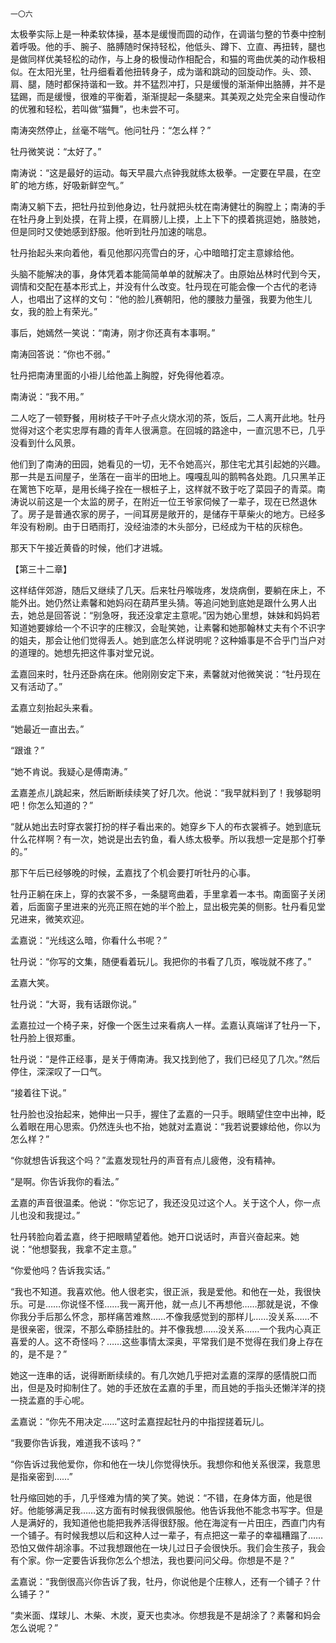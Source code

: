     一〇六 

   太极拳实际上是一种柔软体操，基本是缓慢而圆的动作，在调谐匀整的节奏中控制着呼吸。他的手、腕子、胳膊随时保持轻松，他低头、蹲下、立直、再扭转，腿也是做同样优美轻松的动作，与上身的极慢动作相配合，和猫的弯曲优美的动作极相似。在太阳光里，牡丹细看着他扭转身子，成为谐和跳动的回旋动作。头、颈、肩、腿，随时都保持谐和一致。并不猛烈冲打，只是缓慢的渐渐伸出胳膊，并不是猛踢，而是缓慢，很难的平衡着，渐渐提起一条腿来。其美观之处完全来自慢动作的优雅和轻松，若叫做“猫舞”，也未尝不可。

   南涛突然停止，丝毫不喘气。他问牡丹：“怎么样？”

   牡丹微笑说：“太好了。”

   南涛说：“这是最好的运动。每天早晨六点钟我就练太极拳。一定要在早晨，在空旷的地方练，好吸新鲜空气。”

   南涛又躺下去，把牡丹拉到他身边，牡丹就把头枕在南涛健壮的胸膛上；南涛的手在牡丹身上到处摸，在背上摸，在肩膀儿上摸，上上下下的摸着挑逗她，胳肢她，但是同时又使她感到舒服。他听到牡丹加速的喘息。

   牡丹抬起头来向着他，看见他那闪亮雪白的牙，心中暗暗打定主意嫁给他。

   头脑不能解决的事，身体凭着本能简简单单的就解决了。由原始丛林时代到今天，调情和交配在基本形式上，并没有什么改变。牡丹现在可能会像一个古代的老诗人，也唱出了这样的文句：“他的脸儿赛朝阳，他的腰肢力量强，我要为他生儿女，我的脸上有荣光。”

   事后，她嫣然一笑说：“南涛，刚才你还真有本事啊。”

   南涛回答说：“你也不弱。”

   牡丹把南涛里面的小褂儿给他盖上胸膛，好免得他着凉。

   南涛说：“我不用。”

   二人吃了一顿野餐，用树枝子干叶子点火烧水沏的茶，饭后，二人离开此地。牡丹觉得对这个老实忠厚有趣的青年人很满意。在回城的路途中，一直沉思不已，几乎没看到什么风景。

   他们到了南涛的田园，她看见的一切，无不令她高兴，那住宅尤其引起她的兴趣。那一共是五间屋子，坐落在一亩半的田地上。嘎嘎乱叫的鹅鸭各处跑。几只黑羊正在篱笆下吃草，是用长绳子拴在一根桩子上，这样就不致于吃了菜园子的青菜。南涛说以前这是一个太监的房子，在附近一位王爷家伺候了一辈子，现在已然退休了。房子是普通农家的房子，一间耳房是敞开的，是储存干草柴火的地方。已经多年没有粉刷。由于日晒雨打，没经油漆的木头部分，已经成为干枯的灰棕色。

   那天下午接近黄昏的时候，他们才进城。

   【第三十二章】

   这样结伴郊游，随后又继续了几天。后来牡丹喉咙疼，发烧病倒，要躺在床上，不能外出。她仍然让素馨和她妈闷在葫芦里头猜。等追问她到底她是跟什么男人出去，她总是回答说：“别急呀，我还没拿定主意呢。”因为她心里想，妹妹和妈妈若知道她要嫁给一个不识字的庄稼汉，会耻笑她，让素馨和她那翰林丈夫有个不识字的姐夫，那会让他们觉得丢人。她到底怎么样说明呢？这种婚事是不合乎门当户对的道理的。她想先把这件事对堂兄说。

   孟嘉回来时，牡丹还卧病在床。他刚刚安定下来，素馨就对他微笑说：“牡丹现在又有活动了。”

   孟嘉立刻抬起头来看。

   “她最近一直出去。”

   “跟谁？”

   “她不肯说。我疑心是傅南涛。”

   孟嘉差点儿跳起来，然后断断续续笑了好几次。他说：“我早就料到了！我够聪明吧！你怎么知道的？”

   “就从她出去时穿衣裳打扮的样子看出来的。她穿乡下人的布衣裳裤子。她到底玩什么花样啊？有一次，她说是出去钓鱼，看人练太极拳。所以我想一定是那个打拳的。”

   那下午后已经够晚的时候，孟嘉找了个机会要打听牡丹的心事。

   牡丹正躺在床上，穿的衣裳不多，一条腿弯曲着，手里拿着一本书。南面窗子关闭着，后面窗子里进来的光亮正照在她的半个脸上，显出极完美的侧影。牡丹看见堂兄进来，微笑欢迎。

   孟嘉说：“光线这么暗，你看什么书呢？”

   牡丹说：“你写的文集，随便看着玩儿。我把你的书看了几页，喉咙就不疼了。”

   孟嘉大笑。

   牡丹说：“大哥，我有话跟你说。”

   孟嘉拉过一个椅子来，好像一个医生过来看病人一样。孟嘉认真端详了牡丹一下，牡丹脸上很郑重。

   牡丹说：“是件正经事，是关于傅南涛。我又找到他了，我们已经见了几次。”然后停住，深深叹了一口气。

   “接着往下说。”

   牡丹脸也没抬起来，她伸出一只手，握住了孟嘉的一只手。眼睛望住空中出神，眨么着眼在用心思索。仍然连头也不抬，她就对孟嘉说：“我若说要嫁给他，你以为怎么样？”

   “你就想告诉我这个吗？”孟嘉发现牡丹的声音有点儿疲倦，没有精神。

   “是啊。你告诉我你的看法。”

   孟嘉的声音很温柔。他说：“你忘记了，我还没见过这个人。关于这个人，你一点儿也没和我提过。”

   牡丹转脸向着孟嘉，终于把眼睛望着他。她开口说话时，声音兴奋起来。她说：“他想娶我，我拿不定主意。”

   “你爱他吗？告诉我实话。”

   “我也不知道。我喜欢他。他人很老实，很正派，我是爱他。和他在一处，我很快乐。可是……你说怪不怪……我一离开他，就一点儿不再想他……那就是说，不像你我分手后那么怀念，那样痛苦难熬……不像我感觉到的那样儿……没关系……不是很亲密，很深，不那么牵肠挂肚的。并不像我想……没关系……一个我内心真正喜爱的人。这不奇怪吗？……这些事情太深奥，平常我们是不觉得在我们身上存在的，是不是？”

   她这一连串的话，说得断断续续的。有几次她几乎把对孟嘉的深厚的感情脱口而出，但是及时抑制住了。她的手还放在孟嘉的手里，而且她的手指头还懒洋洋的挠一挠孟嘉的手心呢。

   孟嘉说：“你先不用决定……”这时孟嘉捏起牡丹的中指捏搓着玩儿。

   “我要你告诉我，难道我不该吗？”

   “你告诉过我他爱你，你和他在一块儿你觉得快乐。我想你和他关系很深，我意思是指亲密到……”

   牡丹缩回她的手，几乎怪难为情的笑了笑。她说：“不错，在身体方面，他是很好。他能够满足我……这方面有时候我很佩服他。他告诉我他不能念书写字。但是人是满好的，我知道他也能把我养活得很舒服。他在海淀有一片田庄，西直门内有一个铺子。有时候我想以后和这种人过一辈子，有点把这一辈子的幸福糟蹋了……恐怕又做件胡涂事。不过我想跟他在一块儿过日子会很快乐。我们会生孩子，我会有个家。你一定要告诉我你怎么个想法，我也要问问父母。你想是不是？”

   孟嘉说：“我倒很高兴你告诉了我，牡丹，你说他是个庄稼人，还有一个铺子？什么铺子？”

   “卖米面、煤球儿、木柴、木炭，夏天也卖冰。你想我是不是胡涂了？素馨和妈会怎么说呢？”

